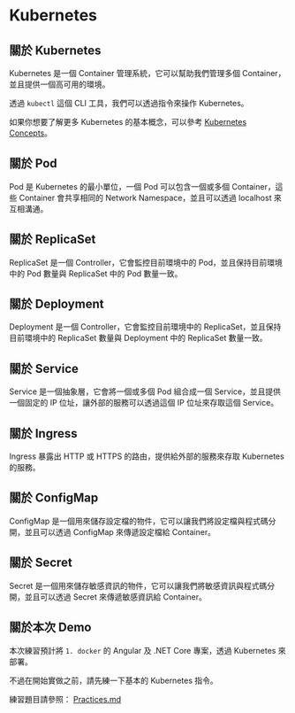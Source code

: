 # Kubernetes

## 關於 Kubernetes
Kubernetes 是一個 Container 管理系統，它可以幫助我們管理多個 Container，並且提供一個高可用的環境。

透過 `kubectl` 這個 CLI 工具，我們可以透過指令來操作 Kubernetes。

如果你想要了解更多 Kubernetes 的基本概念，可以參考 [Kubernetes Concepts](https://kubernetes.io/docs/concepts/overview/what-is-kubernetes/)。

## 關於 Pod 
Pod 是 Kubernetes 的最小單位，一個 Pod 可以包含一個或多個 Container，這些 Container 會共享相同的 Network Namespace，並且可以透過 localhost 來互相溝通。

## 關於 ReplicaSet
ReplicaSet 是一個 Controller，它會監控目前環境中的 Pod，並且保持目前環境中的 Pod 數量與 ReplicaSet 中的 Pod 數量一致。

## 關於 Deployment
Deployment 是一個 Controller，它會監控目前環境中的 ReplicaSet，並且保持目前環境中的 ReplicaSet 數量與 Deployment 中的 ReplicaSet 數量一致。

## 關於 Service
Service 是一個抽象層，它會將一個或多個 Pod 組合成一個 Service，並且提供一個固定的 IP 位址，讓外部的服務可以透過這個 IP 位址來存取這個 Service。

## 關於 Ingress
Ingress 暴露出 HTTP 或 HTTPS 的路由，提供給外部的服務來存取 Kubernetes 的服務。

## 關於 ConfigMap
ConfigMap 是一個用來儲存設定檔的物件，它可以讓我們將設定檔與程式碼分開，並且可以透過 ConfigMap 來傳遞設定檔給 Container。

## 關於 Secret
Secret 是一個用來儲存敏感資訊的物件，它可以讓我們將敏感資訊與程式碼分開，並且可以透過 Secret 來傳遞敏感資訊給 Container。

## 關於本次 Demo

本次練習預計將 `1. docker` 的 Angular 及 .NET Core 專案，透過 Kubernetes 來部署。

不過在開始實做之前，請先練一下基本的 Kubernetes 指令。

練習題目請參照：
[Practices.md](Practices.md)